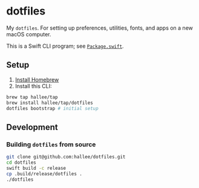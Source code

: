 # dotfiles

My `dotfiles`. For setting up preferences, utilities, fonts, and apps on a new macOS computer.

This is a Swift CLI program; see [`Package.swift`](Package.swift).

## Setup

1. [Install Homebrew](https://brew.sh)
2. Install this CLI:
```sh
brew tap hallee/tap
brew install hallee/tap/dotfiles
dotfiles bootstrap # initial setup
```

## Development

### Building `dotfiles` from source

```sh
git clone git@github.com:hallee/dotfiles.git
cd dotfiles
swift build -c release
cp .build/release/dotfiles .
./dotfiles
```
